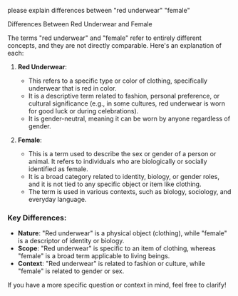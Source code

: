 please explain differences between "red underwear" "female"

Differences Between Red Underwear and Female

The terms "red underwear" and "female" refer to entirely different concepts, and they are not directly comparable. Here's an explanation of each:

1. **Red Underwear**:
   - This refers to a specific type or color of clothing, specifically underwear that is red in color.
   - It is a descriptive term related to fashion, personal preference, or cultural significance (e.g., in some cultures, red underwear is worn for good luck or during celebrations).
   - It is gender-neutral, meaning it can be worn by anyone regardless of gender.

2. **Female**:
   - This is a term used to describe the sex or gender of a person or animal. It refers to individuals who are biologically or socially identified as female.
   - It is a broad category related to identity, biology, or gender roles, and it is not tied to any specific object or item like clothing.
   - The term is used in various contexts, such as biology, sociology, and everyday language.

### Key Differences:
- **Nature**: "Red underwear" is a physical object (clothing), while "female" is a descriptor of identity or biology.
- **Scope**: "Red underwear" is specific to an item of clothing, whereas "female" is a broad term applicable to living beings.
- **Context**: "Red underwear" is related to fashion or culture, while "female" is related to gender or sex.

If you have a more specific question or context in mind, feel free to clarify!

